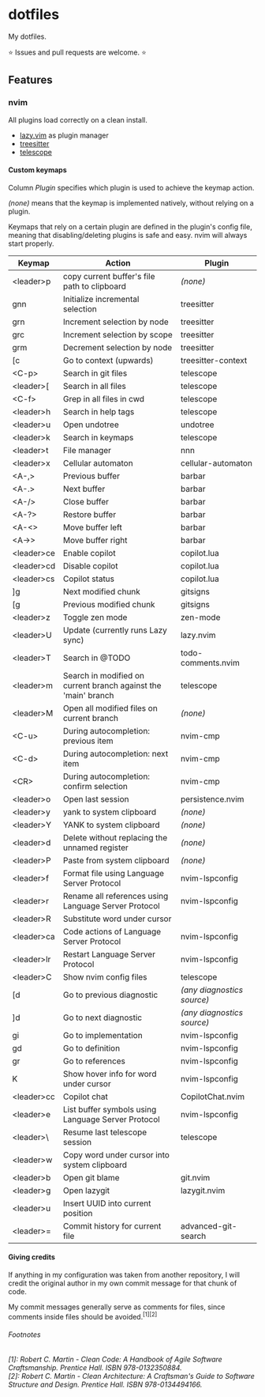 # dotfiles

My dotfiles.

⭐ Issues and pull requests are welcome. ⭐

## Features

### nvim

All plugins load correctly on a clean install.

- [lazy.vim](https://github.com/folke/lazy.nvim) as plugin manager
- [treesitter](https://github.com/nvim-treesitter/nvim-treesitter)
- [telescope](https://github.com/nvim-telescope/telescope.nvim)

#### Custom keymaps

Column *Plugin* specifies which plugin is used to achieve the keymap action.

*(none)* means that the keymap is implemented natively, without relying
on a plugin.

Keymaps that rely on a certain plugin are defined in the plugin's config file,
meaning that disabling/deleting plugins is safe and easy. nvim will always
start properly.

| Keymap | Action | Plugin |
|-|-|-|
| \<leader\>p | copy current buffer's file path to clipboard | *(none)* |
| gnn | Initialize incremental selection | treesitter |
| grn | Increment selection by node | treesitter |
| grc | Increment selection by scope | treesitter |
| grm | Decrement selection by node | treesitter |
| [c | Go to context (upwards) | treesitter-context |
| \<C-p\> | Search in git files | telescope |
| \<leader\>[ | Search in all files | telescope |
| \<C-f\> | Grep in all files in cwd | telescope |
| \<leader\>h | Search in help tags | telescope |
| \<leader\>u | Open undotree | undotree |
| \<leader\>k | Search in keymaps | telescope |
| \<leader\>t | File manager | nnn |
| \<leader\>x | Cellular automaton | cellular-automaton |
| \<A-,\> | Previous buffer | barbar |
| \<A-.\> | Next buffer | barbar |
| \<A-/\> | Close buffer | barbar |
| \<A-?\> | Restore buffer | barbar |
| \<A-\<\> | Move buffer left | barbar |
| \<A-\>\> | Move buffer right | barbar |
| \<leader\>ce | Enable copilot | copilot.lua |
| \<leader\>cd | Disable copilot | copilot.lua |
| \<leader\>cs | Copilot status | copilot.lua |
| ]g | Next modified chunk | gitsigns |
| [g | Previous modified chunk | gitsigns |
| \<leader\>z | Toggle zen mode | zen-mode |
| \<leader\>U | Update (currently runs Lazy sync) | lazy.nvim |
| \<leader\>T | Search in @TODO | todo-comments.nvim |
| \<leader\>m | Search in modified on current branch against the 'main' branch | telescope |
| \<leader\>M | Open all modified files on current branch | *(none)* |
| \<C-u\> | During autocompletion: previous item | nvim-cmp |
| \<C-d\> | During autocompletion: next item | nvim-cmp |
| \<CR\> | During autocompletion: confirm selection | nvim-cmp |
| \<leader\>o | Open last session | persistence.nvim |
| \<leader\>y | yank to system clipboard | *(none)* |
| \<leader\>Y | YANK to system clipboard | *(none)* |
| \<leader\>d | Delete without replacing the unnamed register | *(none)* |
| \<leader\>P | Paste from system clipboard | *(none)* |
| \<leader\>f | Format file using Language Server Protocol | nvim-lspconfig |
| \<leader\>r | Rename all references using Language Server Protocol | nvim-lspconfig |
| \<leader\>R | Substitute word under cursor | |
| \<leader\>ca | Code actions of Language Server Protocol | nvim-lspconfig |
| \<leader\>lr | Restart Language Server Protocol | nvim-lspconfig |
| \<leader\>C | Show nvim config files | telescope |
| [d | Go to previous diagnostic | *(any diagnostics source)* |
| ]d | Go to next diagnostic | *(any diagnostics source)* |
| gi | Go to implementation | nvim-lspconfig |
| gd | Go to definition | nvim-lspconfig |
| gr | Go to references | nvim-lspconfig |
| K | Show hover info for word under cursor | nvim-lspconfig |
| \<leader\>cc | Copilot chat | CopilotChat.nvim |
| \<leader\>e | List buffer symbols using Language Server Protocol | nvim-lspconfig |
| \<leader\>\ | Resume last telescope session | telescope |
| \<leader\>w | Copy word under cursor into system clipboard | |
| \<leader\>b | Open git blame | git.nvim |
| \<leader\>g | Open lazygit | lazygit.nvim |
| \<leader\>u | Insert UUID into current position | |
| \<leader\>= | Commit history for current file | advanced-git-search |

#### Giving credits

If anything in my configuration was taken from another repository,
I will credit the original author in my own commit message for that
chunk of code.

My commit messages generally serve as comments for files, since
comments inside files should be avoided.<sup>[1][2]</sup>

###### Footnotes
*[1]: Robert C. Martin - Clean Code: A Handbook of Agile Software Craftsmanship.
     Prentice Hall. ISBN 978-0132350884.*  
*[2]: Robert C. Martin - Clean Architecture: A Craftsman's Guide to Software Structure and Design.
     Prentice Hall. ISBN 978-0134494166.*
